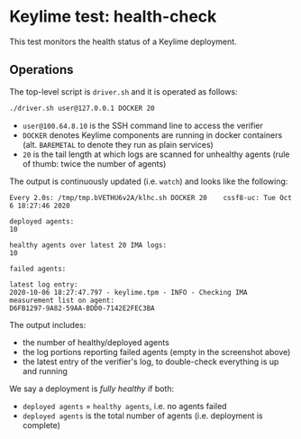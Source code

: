# Keylime test: health-check

This test monitors the health status of a Keylime deployment.

## Operations

The top-level script is `driver.sh` and it is operated as follows: 

```bash
./driver.sh user@127.0.0.1 DOCKER 20
```

- `user@100.64.8.10` is the SSH command line to access the verifier
- `DOCKER` denotes Keylime components are running in docker containers (alt. `BAREMETAL` to denote they run as plain services)
- `20` is the tail length at which logs are scanned for unhealthy agents (rule of thumb: twice the number of agents)

The output is continuously updated (i.e. `watch`) and looks like the following:

```console
Every 2.0s: /tmp/tmp.bVETHU6v2A/klhc.sh DOCKER 20    cssf8-uc: Tue Oct  6 18:27:46 2020

deployed agents:
10

healthy agents over latest 20 IMA logs:
10

failed agents:

latest log entry:
2020-10-06 18:27:47.797 - keylime.tpm - INFO - Checking IMA measurement list on agent:
D6FB1297-9A82-59AA-BDD0-7142E2FEC3BA
```

The output includes:

- the number of healthy/deployed agents
- the log portions reporting failed agents (empty in the screenshot above)
- the latest entry of the verifier's log, to double-check everything is up and running

We say a deployment is *fully healthy* if both:

- `deployed agents` = `healthy agents`, i.e. no agents failed
- `deployed agents` is the total number of agents (i.e. deployment is complete)
